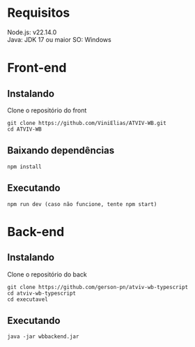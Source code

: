 # Requisitos

Node.js: v22.14.0 <br>
Java: JDK 17 ou maior
SO: Windows

# Front-end

## Instalando

Clone o repositório do front

    git clone https://github.com/ViniElias/ATVIV-WB.git
    cd ATVIV-WB

## Baixando dependências

    npm install

## Executando

    npm run dev (caso não funcione, tente npm start)

# Back-end

## Instalando

Clone o repositório do back

    git clone https://github.com/gerson-pn/atviv-wb-typescript
    cd atviv-wb-typescript
    cd executavel

## Executando

    java -jar wbbackend.jar

